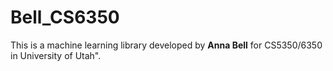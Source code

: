 # Bell_CS6350
This is a machine learning library developed by __Anna Bell__ for CS5350/6350 in University of Utah". 
